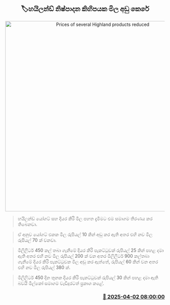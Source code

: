 <p align='center'><b><h2 align='center' title='Prices of several Highland products reduced'>🏷හයිලන්ඩ් නිෂ්පාදන කිහිපයක මිල අඩු කෙරේ</h2></b></p>
<p align='center'><img src='https://helakuru.sgp1.cdn.digitaloceanspaces.com/esana/images/lib/highland-milk.jpg' width='600' alt='Prices of several Highland products reduced'></p>

> හයිලන්ඩ් යෝගට් සහ දියර කිරි මිල පහත දැමීමට එම සමාගම තීරණය කර තිබෙනවා.

> ඒ අනුව යෝගට් එකක මිල රුපියල් 10 කින් අඩු කර ඇති අතර එහි නව මිල රුපියල් 70 ක් වනවා.

> මිලිලීටර් 450 කල් තබා ගැනීමේ දියර කිරි පැකට්ටුවක් රුපියල් 25 කින් පහළ දමා ඇති අතර එහි නව මිල රුපියල් 200 ක් වන අතර මිලිලීටර් 900 කල්තබා ගැනීමේ දියර කිරි පැකට්ටුවක මිල අඩු කර ඇත්තේ, රුපියල් 60 කින් වන අතර එහි නව මිල රුපියල් 380 ක්.

> මිලිලිටර් 450 දින තුනක දියර කිරි පැකට්ටුවක් රුපියල් 30 කින් පහළ දමා ඇති බවයි මිල්කෝ සමාගම වැඩිදුරටත් ප්‍රකාශ කළේ. 



<h3 align='right'><a href='https://www.helakuru.lk/esana/p/108868/'>📅 2025-04-02 08:00:00</a></h3>
